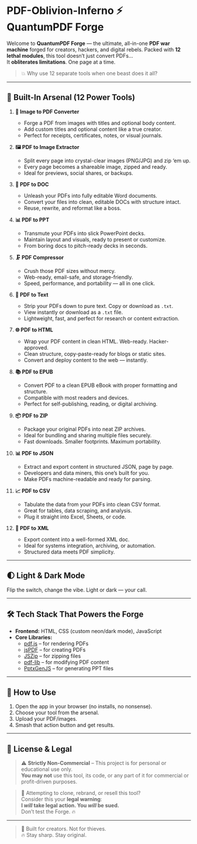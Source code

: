 # PDF-Oblivion-Inferno ⚡ QuantumPDF Forge

Welcome to **QuantumPDF Forge** — the ultimate, all-in-one **PDF war machine** forged for creators, hackers, and digital rebels. Packed with **12 lethal modules**, this tool doesn’t just convert PDFs...  
It **obliterates limitations**. One page at a time.

> 💥 Why use 12 separate tools when one beast does it all?

--- 

## 🧨 Built-In Arsenal (12 Power Tools)

1. **📝 Image to PDF Converter**  
   - Forge a PDF from images with titles and optional body content.
   - Add custom titles and optional content like a true creator.  
   - Perfect for receipts, certificates, notes, or visual journals.

2. **🖼️ PDF to Image Extractor**  
   - Split every page into crystal-clear images (PNG/JPG) and zip ‘em up.
   - Every page becomes a shareable image, zipped and ready.  
   - Ideal for previews, social shares, or backups.

3. **📄 PDF to DOC**  
   - Unleash your PDFs into fully editable Word documents.
   - Convert your files into clean, editable DOCs with structure intact.  
   - Reuse, rewrite, and reformat like a boss.

4. **📊 PDF to PPT**  
   - Transmute your PDFs into slick PowerPoint decks.
   - Maintain layout and visuals, ready to present or customize.  
   - From boring docs to pitch-ready decks in seconds.

5. **🗜️ PDF Compressor**  
   - Crush those PDF sizes without mercy.
   - Web-ready, email-safe, and storage-friendly.  
   - Speed, performance, and portability — all in one click.

6. **📑 PDF to Text**  
   - Strip your PDFs down to pure text. Copy or download as `.txt`.
   - View instantly or download as a `.txt` file.  
   - Lightweight, fast, and perfect for research or content extraction.

7. **🌐 PDF to HTML**  
   - Wrap your PDF content in clean HTML. Web-ready. Hacker-approved.
   - Clean structure, copy-paste-ready for blogs or static sites.  
   - Convert and deploy content to the web — instantly.

8. **📚 PDF to EPUB**  
   - Convert PDF to a clean EPUB eBook with proper formatting and structure.
   - Compatible with most readers and devices.  
   - Perfect for self-publishing, reading, or digital archiving.

9. **📦 PDF to ZIP**  
   - Package your original PDFs into neat ZIP archives.  
   - Ideal for bundling and sharing multiple files securely.  
   - Fast downloads. Smaller footprints. Maximum portability.

10. **📊 PDF to JSON**  
    - Extract and export content in structured JSON, page by page.
    - Developers and data miners, this one’s built for you.  
    - Make PDFs machine-readable and ready for parsing.

11. **📈 PDF to CSV**  
    - Tabulate the data from your PDFs into clean CSV format.
    - Great for tables, data scraping, and analysis.  
    - Plug it straight into Excel, Sheets, or code.

12. **📄 PDF to XML**  
    - Export content into a well-formed XML doc.
    - Ideal for systems integration, archiving, or automation.  
    - Structured data meets PDF simplicity.

---

## 🌓 Light & Dark Mode  
Flip the switch, change the vibe. Light or dark — your call.

---

## 🛠️ Tech Stack That Powers the Forge

- **Frontend:** HTML, CSS (custom neon/dark mode), JavaScript  
- **Core Libraries:**  
  - [pdf.js](https://mozilla.github.io/pdf.js/) – for rendering PDFs  
  - [jsPDF](https://github.com/parallax/jsPDF) – for creating PDFs  
  - [JSZip](https://stuk.github.io/jszip/) – for zipping files  
  - [pdf-lib](https://pdf-lib.js.org/) – for modifying PDF content  
  - [PptxGenJS](https://gitbrent.github.io/PptxGenJS/) – for generating PPT files

---

## 🧪 How to Use

1. Open the app in your browser (no installs, no nonsense).
2. Choose your tool from the arsenal.
3. Upload your PDF/images.
4. Smash that action button and get results.

---

## 🛑 License & Legal

> ⚠️ **Strictly Non-Commercial** – This project is for personal or educational use only.  
> **You may not** use this tool, its code, or any part of it for commercial or profit-driven purposes.

> 🚫 Attempting to clone, rebrand, or resell this tool?  
> Consider this your **legal warning**:  
> **I *will* take legal action. You *will* be sued.**  
> Don’t test the Forge. 🔥

---

> 🧠 Built for creators. Not for thieves.  
> 🔥 Stay sharp. Stay original.
